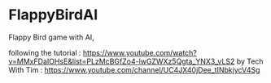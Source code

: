 # FlappyBirdAI

Flappy Bird game with AI,

following the tutorial : https://www.youtube.com/watch?v=MMxFDaIOHsE&list=PLzMcBGfZo4-lwGZWXz5Qgta_YNX3_vLS2 by Tech With Tim : https://www.youtube.com/channel/UC4JX40jDee_tINbkjycV4Sg
